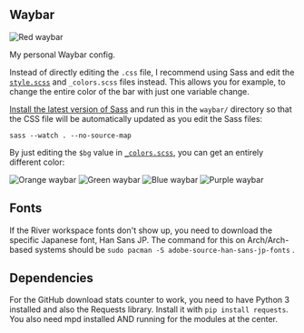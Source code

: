 ## Waybar

![Red waybar](https://user-images.githubusercontent.com/39676098/153702595-1b836a1c-1d31-44c1-bc3f-cf94d4cb28ac.png)

My personal Waybar config.

Instead of directly editing the `.css` file, I recommend using Sass and
edit the [`style.scss`](./_style.scss) and `_colors.scss` files instead. This allows you for example, to
change the entire color of the bar with just one variable change.

[Install the latest version of Sass](https://github.com/sass/dart-sass/releases)
and run this in the `waybar/` directory so that the CSS file will be automatically updated as you edit the Sass files:

```sass --watch . --no-source-map```

By just editing the `$bg` value in [`_colors.scss`](./_colors.scss), you can get an entirely different color:

![Orange waybar](https://user-images.githubusercontent.com/39676098/153702593-fc17a027-25c4-4ba3-989b-f43a71fc2f74.png)
![Green waybar](https://user-images.githubusercontent.com/39676098/153702590-aa256ff6-7fa3-445e-b1f9-4dc851399659.png)
![Blue waybar](https://user-images.githubusercontent.com/39676098/153702589-854d4c15-348a-49cb-816c-dc9192f21915.png)
![Purple waybar](https://user-images.githubusercontent.com/39676098/153702586-c74292d9-0c78-4396-8038-2b7f77bab677.png)


## Fonts

If the River workspace fonts don't show up, you need to download the specific Japanese font, Han Sans JP.
The command for this on Arch/Arch-based systems should be `sudo pacman -S adobe-source-han-sans-jp-fonts` .

## Dependencies

For the GitHub download stats counter to work, you need to have Python 3 installed and also the Requests library.
Install it with `pip install requests`. You also need mpd installed AND running for the modules at the center.
